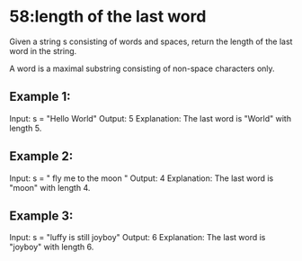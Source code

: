 # 58:length of the last word
Given a string s consisting of words and spaces, return the length of the last word in the string.

A word is a maximal substring consisting of non-space characters only.

## Example 1:

Input: s = "Hello World"
Output: 5
Explanation: The last word is "World" with length 5.

## Example 2:

Input: s = "   fly me   to   the moon  "
Output: 4
Explanation: The last word is "moon" with length 4.

## Example 3:

Input: s = "luffy is still joyboy"
Output: 6
Explanation: The last word is "joyboy" with length 6.
